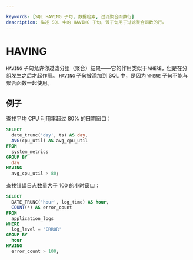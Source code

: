 ```yaml
---

keywords: [SQL HAVING 子句, 数据检索, 过滤聚合函数行]
description: 描述 SQL 中的 HAVING 子句，该子句用于过滤聚合函数的行。
---
```


# HAVING

`HAVING` 子句允许你过滤分组（聚合）结果——它的作用类似于 `WHERE`，但是在分组发生之后才起作用。 `HAVING` 子句被添加到 SQL 中，是因为 `WHERE` 子句不能与聚合函数一起使用。

## 例子

查找平均 CPU 利用率超过 80% 的日期窗口：
```sql
SELECT
  date_trunc('day', ts) AS day,
  AVG(cpu_util) AS avg_cpu_util
FROM
  system_metrics
GROUP BY
  day
HAVING
  avg_cpu_util > 80;
```

查找错误日志数量大于 100 的小时窗口：
```sql
SELECT
  DATE_TRUNC('hour', log_time) AS hour,
  COUNT(*) AS error_count
FROM
  application_logs
WHERE
  log_level = 'ERROR'
GROUP BY
  hour
HAVING
  error_count > 100;
```